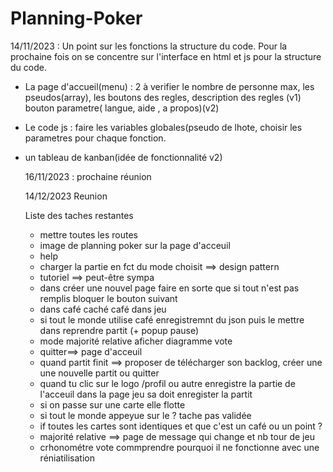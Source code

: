 # Planning-Poker
14/11/2023 : Un point sur les fonctions la structure du code. Pour la prochaine fois on se concentre sur l'interface en html et js pour la structure du code. 
- La page d'accueil(menu) : 2 à verifier le nombre de personne max, les pseudos(array), les boutons des regles, description des regles (v1)
                             bouton parametre( langue, aide , a propos)(v2)
- Le code js : faire les variables globales(pseudo de lhote, choisir les parametres pour chaque fonction.
- un tableau de kanban(idée de fonctionnalité v2)

  16/11/2023 : prochaine réunion

  14/12/2023
  Reunion

  Liste des taches restantes
  - mettre toutes les routes
  - image de planning poker sur la page d'acceuil
  - help
  - charger la partie en fct du mode choisit ==> design pattern
  - tutoriel ==> peut-être sympa
  - dans créer une nouvel page faire en sorte que si tout n'est pas remplis bloquer le bouton suivant
  - dans café caché café dans jeu
  - si tout le monde utilise café enregistremnt du json puis le mettre dans reprendre partit (+ popup pause)
  - mode majorité relative aficher diagramme vote
  - quitter==> page d'acceuil
  - quand partit finit ==> proposer de télécharger son backlog, créer une une nouvelle partit ou quitter
  - quand tu clic sur le logo /profil ou autre enregistre la partie de l'acceuil dans la page jeu sa doit enregister la partit
  - si on passe sur une carte elle flotte
  - si tout le monde appeyue sur le ? tache pas validée
  - if toutes les cartes sont identiques et que c'est un café ou un point ?
  - majorité relative ==> page de message qui change et nb tour de jeu
  - crhonométre vote commprendre pourquoi il ne fonctionne avec une réniatilisation
